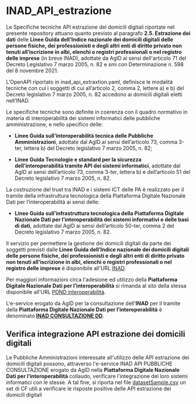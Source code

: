 # INAD_API_estrazione

Le Specifiche tecniche API estrazione dei domicili digitali riportate 
nel presente repository attuano quanto previsto al paragrafo **2.5. 
Estrazione dei dati** delle **Linee Guida dell’Indice nazionale dei 
domicili digitali delle persone fisiche, dei professionisti e degli 
altri enti di diritto privato non tenuti all’iscrizione in albi, elenchi 
o registri professionali o nel registro delle imprese** (in breve INAD), 
adottate da AgID ai sensi dell'articolo 71 del Decreto Legislativo 7 
marzo 2005, n. 82 e smi con Determinazione n. 598 del 8 novembre 2021. 

L\'OpenAPI riportato in inad_api_extraxtion.yaml, definisce le modalità 
tecniche con cui i soggetti di cui all’articolo 2, comma 2, lettere a) 
e b) del Decreto legislativo 7 marzo 2005, n. 82 accedono ai domicili 
digitali eletti nell’INAD.

Le specifiche tecniche sono definite in coerenza con il quadro normativo 
in materia di interoperabilità dei sistemi informatici delle pubbliche 
amministrazione, e nello specifico delle:

- **Linee Guida sull’interoperabilità tecnica delle Pubbliche Amministrazioni**, 
  adottate dal AgID ai sensi dell’articolo 73, comma 3-ter, lettera b) 
  del Decreto legislativo 7 marzo 2005, n. 82;

- **Linee Guida Tecnologie e standard per la sicurezza dell’interoperabilità tramite API dei sistemi informatici**, 
  adottate dal AgID ai sensi dell’articolo 73, comma 3-ter, lettera b) 
  e dell’articolo 51 del Decreto legislativo 7 marzo 2005, n. 82.

La costruzione del trust tra INAD e i sistemi ICT delle PA è realizzato 
per il tramite della infrastruttura tecnologica della Piattaforma Digitale
Nazionale Dati per l’interoperabilità ai sensi delle:

- **Linee Guida sull’infrastruttura tecnologica della Piattaforma Digitale Nazionale Dati per l’interoperabilità dei sistemi informativi e delle basi di dati**, 
  adottate dal AgID ai sensi dell’articolo 50-ter, comma 2 del Decreto 
  legislativo 7 marzo 2005, n. 82.

Il servizio per permettere la gestione dei domicili digitali da parte dei soggetti previsti dalle 
**Linee Guida dell’Indice nazionale dei domicili digitali delle persone fisiche, dei professionisti e degli 
altri enti di diritto privato non tenuti all’iscrizione in albi, elenchi o registri professionali o nel registro delle imprese** 
è disponibile all'URL [INAD](https://domiciliodigitale.gov.it/).

Per maggiori informazioni circa l'adesione ed utilizzo della **Piattaforma Digitale Nazionale 
Dati per l’interoperabilità** si rimanda al sito della stessa disponibile all'URL [PDND interoperabilità](https://www.interop.pagopa.it/).

L'e-service erogato da AgID per la consultazione dell'**INAD** per il tramite della **Piattaforma Digitale Nazionale 
Dati per l’interoperabilità** è denominato [**INAD CONSULTAZIONE DD**](https://www.interop.pagopa.it/catalogo/2d97cffc-27cb-4705-a21d-9e1084aec9e3/).

## Verifica integrazione API estrazione dei domicili digitali

Le Pubbliche Amministrazioni interessate all'utilizzo delle API estrazione dei domicili digitali possono, attraverso 
l'e-service INAD API PUBBLICHE CONSULTAZIONE erogato da AgID nella **Piattaforma Digitale Nazionale 
Dati per l’interoperabilità** collaudo, verificare l'integrazione dei loro sistemi informatici con le stesse. A tal fine, si riporta nel file [datasetSample.csv](datasetSample.csv) un set di CF utili a verificare le risposte positive delle API estrazione dei domicili digitali



